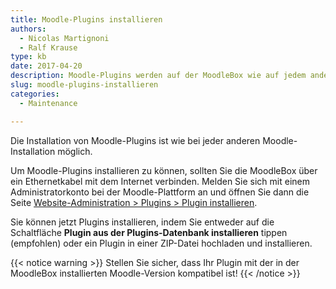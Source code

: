 ```yaml
---
title: Moodle-Plugins installieren
authors:
  - Nicolas Martignoni
  - Ralf Krause
type: kb
date: 2017-04-20
description: Moodle-Plugins werden auf der MoodleBox wie auf jedem anderen Moodle-Server installiert
slug: moodle-plugins-installieren
categories:
  - Maintenance

---
```

Die Installation von Moodle-Plugins ist wie bei jeder anderen Moodle-Installation möglich.

Um Moodle-Plugins installieren zu können, sollten Sie die MoodleBox über ein Ethernetkabel mit dem Internet verbinden. Melden Sie sich mit einem Administratorkonto bei der Moodle-Plattform an und öffnen Sie dann die Seite [Website-Administration > Plugins > Plugin installieren][1].

Sie können jetzt Plugins installieren, indem Sie entweder auf die Schaltfläche __Plugin aus der Plugins-Datenbank installieren__ tippen (empfohlen) oder ein Plugin in einer ZIP-Datei hochladen und installieren.

{{< notice warning >}}
Stellen Sie sicher, dass Ihr Plugin mit der in der MoodleBox installierten Moodle-Version kompatibel ist!
{{< /notice >}}


 [1]: http://moodlebox.home/admin/tool/installaddon/index.php
